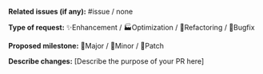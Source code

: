 **Related issues (if any):** #issue / none

**Type of request:** ✨Enhancement / 🏭Optimization / 🔨Refactoring / 🐛Bugfix

**Proposed milestone:** 🥇Major / 🥈Minor / 🥉Patch

**Describe changes:** [Describe the purpose of your PR here]
